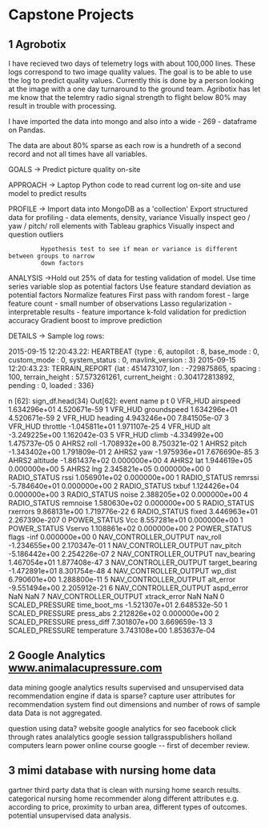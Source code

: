 # Capstone Projects

## 1 Agrobotix

I have recieved two days of telemetry logs with about 100,000 lines. These logs correspond to
two image quality values. The goal is to be able to use the log to predict quality values.
Currently this is done by a person looking at the image with a one day turnaround to the
ground team. Agribotix has let me know that the telemtry radio signal strength to flight below 80%
may result in trouble with processing.

I have imported the data into mongo and also into a wide - 269 - dataframe on Pandas.

The data are about 80% sparse as each row is a hundreth of a second record and not all 
times have all variables.

GOALS -> Predict picture quality on-site

APPROACH -> Laptop Python code to read current log on-site and use model to predict results

PROFILE   -> Import data into MongoDB as a 'collection'
                     Export structured data for profiling - data elements, density, variance
                     Visually inspect geo / yaw / pitch/ roll elements with Tableau graphics
                     Visually inspect and question outliers

             Hypothesis test to see if mean or variance is different between groups to narrow
             down factors

 ANALYSIS ->Hold out 25% of data for testing validation of model.
                     Use time series variable slop as potential factors
                     Use feature standard deviation as potential factors
                     Normalize features
                     First pass with random forest
                               - large feature count
                               - small number of observations
                     Lasso regularization
                               - interpretable results
                               - feature importance
                     k-fold validation for prediction accuracy
                     Gradient boost to improve prediction

DETAILS -> Sample log rows:

2015-09-15 12:20:43.22: HEARTBEAT {type : 6, autopilot : 8, base_mode : 0, custom_mode : 0, system_status : 0, mavlink_version : 3}
2015-09-15 12:20:43.23: TERRAIN_REPORT {lat : 451473107, lon : -729875865, spacing : 100, terrain_height : 57.573261261, current_height : 0.304172813892, pending : 0, loaded : 336}

n [62]: sign_df.head(34)
Out[62]: 
                   event             name             p              t
0                VFR_HUD         airspeed  1.634296e+01   4.520671e-59
1                VFR_HUD      groundspeed  1.634296e+01   4.520671e-59
2                VFR_HUD          heading  4.943246e+00   7.841505e-07
3                VFR_HUD         throttle -1.045811e+01   1.971107e-25
4                VFR_HUD              alt -3.249225e+00   1.162042e-03
5                VFR_HUD            climb -4.334992e+00   1.475737e-05
0                  AHRS2             roll -1.708932e+00   8.750321e-02
1                  AHRS2            pitch -1.343402e+00   1.791809e-01
2                  AHRS2              yaw -1.975936e+01   7.676690e-85
3                  AHRS2         altitude -1.861437e+02   0.000000e+00
4                  AHRS2              lat  1.944619e+05   0.000000e+00
5                  AHRS2              lng  2.345821e+05   0.000000e+00
0           RADIO_STATUS             rssi  1.056901e+02   0.000000e+00
1           RADIO_STATUS          remrssi -5.784640e+01   0.000000e+00
2           RADIO_STATUS            txbuf  1.124426e+04   0.000000e+00
3           RADIO_STATUS            noise  2.388205e+02   0.000000e+00
4           RADIO_STATUS         remnoise  1.580630e+02   0.000000e+00
5           RADIO_STATUS         rxerrors  9.868131e+00   1.719776e-22
6           RADIO_STATUS            fixed  3.446963e+01  2.267390e-207
0           POWER_STATUS              Vcc  8.557281e+01   0.000000e+00
1           POWER_STATUS           Vservo  1.108861e+02   0.000000e+00
2           POWER_STATUS            flags          -inf   0.000000e+00
0  NAV_CONTROLLER_OUTPUT         nav_roll -1.234655e+00   2.170347e-01
1  NAV_CONTROLLER_OUTPUT        nav_pitch -5.186442e+00   2.254226e-07
2  NAV_CONTROLLER_OUTPUT      nav_bearing  1.467054e+01   1.877408e-47
3  NAV_CONTROLLER_OUTPUT   target_bearing -1.472891e+01   8.301754e-48
4  NAV_CONTROLLER_OUTPUT          wp_dist  6.790601e+00   1.288800e-11
5  NAV_CONTROLLER_OUTPUT        alt_error -9.551494e+00   2.205912e-21
6  NAV_CONTROLLER_OUTPUT       aspd_error           NaN            NaN
7  NAV_CONTROLLER_OUTPUT     xtrack_error           NaN            NaN
0        SCALED_PRESSURE     time_boot_ms -1.521307e+01   2.648532e-50
1        SCALED_PRESSURE        press_abs  2.212826e+02   0.000000e+00
2        SCALED_PRESSURE       press_diff  7.301807e+00   3.669659e-13
3        SCALED_PRESSURE      temperature  3.743108e+00   1.853637e-04



## 2 Google Analytics www.animalacupressure.com 

data mining google analytics results
supervised and unsupervised data
recommendation engine if data is sparse?
capture user attributes for recommendation system
find out dimensions and number of rows of sample data
Data is not aggregated.

question using data?
website google analytics for seo
facebook
click through rates
analalytics google
session
tallgrasspublishers
holland computers
learn power online course
google --
first of december review.

## 3 mimi database with nursing home data

gartner third party data that is clean with nursing home search
results. categorical nursing home recommender along different
attributes e.g. according to price, proximity to urban area,
different types of outcomes.
potential unsupervised data analysis.



